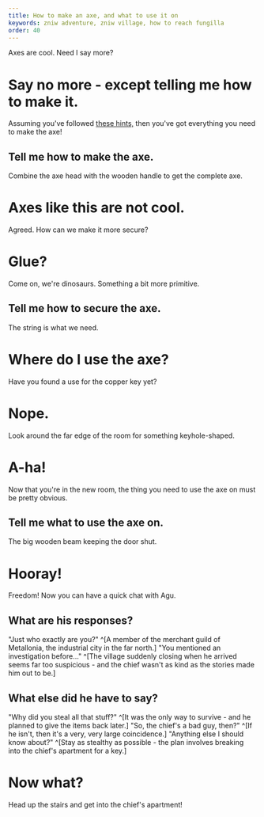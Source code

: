 ```yaml
---
title: How to make an axe, and what to use it on
keywords: zniw adventure, zniw village, how to reach fungilla
order: 40
---
```


Axes are cool. Need I say more?

# Say no more - except telling me how to make it.
Assuming you've followed [these hints,](thievery.md) then you've got everything you need to make the axe!

## Tell me how to make the axe.
Combine the axe head with the wooden handle to get the complete axe.

# Axes like this are not cool.
Agreed. How can we make it more secure?

# Glue?
Come on, we're dinosaurs. Something a bit more primitive.

## Tell me how to secure the axe.
The string is what we need.

# Where do I use the axe?
Have you found a use for the copper key yet?

# Nope.
Look around the far edge of the room for something keyhole-shaped.

# A-ha!
Now that you're in the new room, the thing you need to use the axe on must be pretty obvious.

## Tell me what to use the axe on.
The big wooden beam keeping the door shut.

# Hooray!
Freedom! Now you can have a quick chat with Agu.

## What are his responses?
"Just who exactly are you?" ^[A member of the merchant guild of Metallonia, the industrial city in the far north.]
"You mentioned an investigation before..." ^[The village suddenly closing when he arrived seems far too suspicious - and the chief wasn't as kind as the stories made him out to be.]

## What else did he have to say?
"Why did you steal all that stuff?" ^[It was the only way to survive - and he planned to give the items back later.]
"So, the chief's a bad guy, then?" ^[If he isn't, then it's a very, very large coincidence.]
"Anything else I should know about?" ^[Stay as stealthy as possible - the plan involves breaking into the chief's apartment for a key.]

# Now what?
Head up the stairs and get into the chief's apartment!